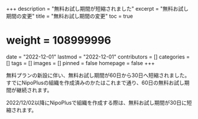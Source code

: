 +++
description = "無料お試し期間が短縮されました"
excerpt = "無料お試し期間の変更"
title = "無料お試し期間の変更"
toc = true
# weight = 108999996
date = "2022-12-01"
lastmod = "2022-12-01"
contributors = []
categories = []
tags = []
images = []
pinned = false
homepage = false
+++

無料プランの新設に伴い、無料お試し期間が60日から30日へ短縮されました。
すでにNipoPlusの組織を作成済みのかたはこれまで通り、60日の無料お試し期間が継続されます。

2022/12/02以降にNipoPlusで組織を作成する際は、無料お試し期間が30日に短縮されます。
